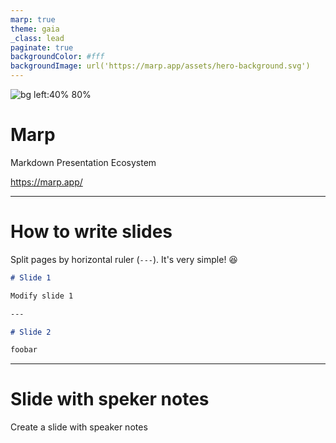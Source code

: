 ```yaml
---
marp: true
theme: gaia
_class: lead
paginate: true
backgroundColor: #fff
backgroundImage: url('https://marp.app/assets/hero-background.svg')
---
```


![bg left:40% 80%](https://marp.app/assets/marp.svg)

# **Marp**

Markdown Presentation Ecosystem

https://marp.app/

---

# How to write slides

Split pages by horizontal ruler (`---`). It's very simple! :satisfied:

```markdown
# Slide 1

Modify slide 1

---

# Slide 2

foobar
```

---

# Slide with speker notes

Create a slide with speaker notes

<!--
First speaker note
Second speaker note much longer than the first one, that actually was a very short one
-->